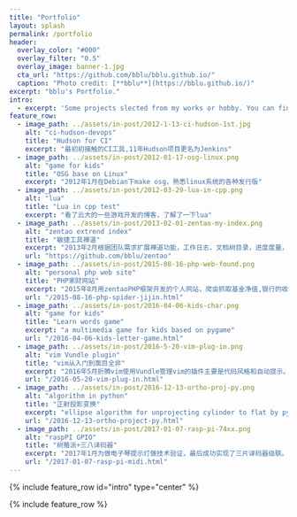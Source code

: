 ```yaml
---
title: "Portfolio"
layout: splash
permalink: /portfolio
header:
  overlay_color: "#000"
  overlay_filter: "0.5"
  overlay_image: banner-1.jpg
  cta_url: "https://github.com/bblu/bblu.github.io/"
  caption: "Photo credit: [**bblu**](https://bblu.github.io/)"
excerpt: "bblu's Portfolio."
intro: 
  - excerpt: 'Some projects slected from my works or hobby. You can find out more via my Github Repositry List.'
feature_row:
  - image_path: ../assets/in-post/2012-1-13-ci-hudson-1st.jpg
    alt: "ci-hudson-devops"
    title: "Hudson for CI"
    excerpt: "最初初接触的CI工具,11年Hudson项目更名为Jenkins"
  - image_path: ../assets/in-post/2012-01-17-osg-linux.png
    alt: "game for kids"
    title: "OSG base on Linux"
    excerpt: "2012年1月在Debian下make osg，熟悉linux系统的各种发行版"
  - image_path: ../assets/in-post/2012-03-29-lua-in-cpp.png
    alt: "lua"
    title: "Lua in cpp test"
    excerpt: "看了云大的一些游戏开发的博客，了解了一下lua"
  - image_path: ../assets/in-post/2013-02-01-zentao-my-index.png
    alt: "zentao extrend index"
    title: "敏捷工具禅道"
    excerpt: "2013年2月根据团队需求扩展禅道功能，工作日志，文档树目录，进度度量，不符合项和统计等功能，部分通用功能的代码。"
    url: "https://github.com/bblu/zentao"
  - image_path: ../assets/in-post/2015-08-16-php-web-found.png
    alt: "personal php web site"
    title: "PHP家财网站"
    excerpt: "2015年8月用zentaoPHP框架开发的个人网站，爬虫抓取基金净值,银行的收支记录也可以用脚本倒入到数据库中。"
    url: "/2015-08-16-php-spider-jijin.html"
  - image_path: ../assets/in-post/2016-04-06-kids-char.png
    alt: "game for kids"
    title: "Learn words game"
    excerpt: "a multimedia game for kids based on pygame"
    url: "/2016-04-06-kids-letter-game.html"
  - image_path: ../assets/in-post/2016-5-20-vim-plug-in.png
    alt: "vim Vundle plugin"
    title: "vim从入门到面目全非"
    excerpt: "2016年5月折腾vim使用Vundle管理vim的插件主要是代码风格和自动提示。"
    url: "/2016-05-20-vim-plug-in.html"
  - image_path: ../assets/in-post/2016-12-13-ortho-proj-py.png
    alt: "algorithm in python"
    title: "正射投影变换"
    excerpt: "ellipse algorithm for unprojecting cylinder to flat by python in 2016"
    url: "/2016-12-13-ortho-project-py.html"
  - image_path: ../assets/in-post/2017-01-07-rasp-pi-74xx.png
    alt: "raspPI GPIO"
    title: "树莓派+三八译码器"
    excerpt: "2017年1月为做电子琴提示灯做技术验证，最后成功实现了三片译码器级联。"
    url: "/2017-01-07-rasp-pi-midi.html"
---
```


{% include feature_row id="intro" type="center" %}

{% include feature_row %}
